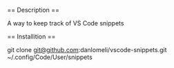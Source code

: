 == Description ==

A way to keep track of VS Code snippets

== Installition == 

git clone git@github.com:danlomeli/vscode-snippets.git ~/.config/Code/User/snippets
